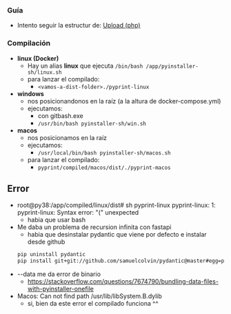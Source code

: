 ### Guía
- Intento seguir la estructur de: 
    [Upload (php)](https://github.com/eacevedof/prj_upload/tree/master/backend/php)

### Compilación
- **linux (Docker)**
    - Hay un alias **linux** que ejecuta `/bin/bash /app/pyinstaller-sh/linux.sh`
    - para lanzar el compilado:
        - `<vamos-a-dist-folder>./pyprint-linux`
- **windows**
    - nos posicionandonos en la raíz (a la altura de docker-compose.yml)
    - ejecutamos: 
        - con gitbash.exe
        - `/usr/bin/bash pyinstaller-sh/win.sh`
- **macos**
    - nos posicionamos en la raíz
    - ejecutamos:
        - `/usr/local/bin/bash pyinstaller-sh/macos.sh`
    - para lanzar el compilado:
        - `pyprint/compiled/macos/dist/./pyprint-macos`

## Error
- root@py38:/app/compiled/linux/dist# sh pyprint-linux
pyprint-linux: 1: pyprint-linux: Syntax error: "(" unexpected
    - habia que usar bash
- Me daba un problema de recursion infinita con fastapi
    - habia que desinstalar pydantic que viene por defecto e instalar desde github
    ```sh
    pip uninstall pydantic
    pip install git+git://github.com/samuelcolvin/pydantic@master#egg=pydantic
    ```
- --data me da error de binario
    - https://stackoverflow.com/questions/7674790/bundling-data-files-with-pyinstaller-onefile
-  Macos: Can not find path /usr/lib/libSystem.B.dylib
    - si, bien da este error el compilado funciona ^^